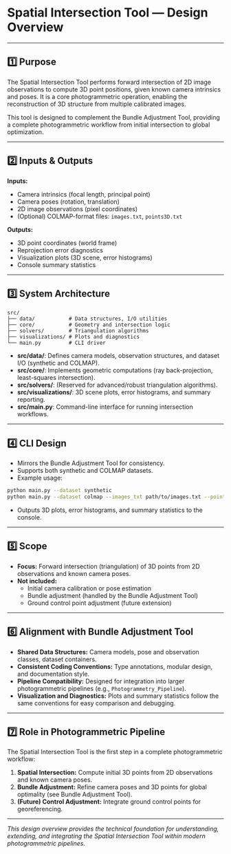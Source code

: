 # Spatial Intersection Tool — Design Overview

---

## 1️⃣ Purpose

The Spatial Intersection Tool performs forward intersection of 2D image observations to compute 3D point positions, given known camera intrinsics and poses. It is a core photogrammetric operation, enabling the reconstruction of 3D structure from multiple calibrated images.

This tool is designed to complement the Bundle Adjustment Tool, providing a complete photogrammetric workflow from initial intersection to global optimization.

---

## 2️⃣ Inputs & Outputs

**Inputs:**
- Camera intrinsics (focal length, principal point)
- Camera poses (rotation, translation)
- 2D image observations (pixel coordinates)
- (Optional) COLMAP-format files: `images.txt`, `points3D.txt`

**Outputs:**
- 3D point coordinates (world frame)
- Reprojection error diagnostics
- Visualization plots (3D scene, error histograms)
- Console summary statistics

---

## 3️⃣ System Architecture

```
src/
├── data/           # Data structures, I/O utilities
├── core/           # Geometry and intersection logic
├── solvers/        # Triangulation algorithms
├── visualizations/ # Plots and diagnostics
└── main.py         # CLI driver
```

- **src/data/**: Defines camera models, observation structures, and dataset I/O (synthetic and COLMAP).
- **src/core/**: Implements geometric computations (ray back-projection, least-squares intersection).
- **src/solvers/**: (Reserved for advanced/robust triangulation algorithms).
- **src/visualizations/**: 3D scene plots, error histograms, and summary reporting.
- **src/main.py**: Command-line interface for running intersection workflows.

---

## 4️⃣ CLI Design

- Mirrors the Bundle Adjustment Tool for consistency.
- Supports both synthetic and COLMAP datasets.
- Example usage:

```bash
python main.py --dataset synthetic
python main.py --dataset colmap --images_txt path/to/images.txt --points3D_txt path/to/points3D.txt
```

- Outputs 3D plots, error histograms, and summary statistics to the console.

---

## 5️⃣ Scope

- **Focus:** Forward intersection (triangulation) of 3D points from 2D observations and known camera poses.
- **Not included:**
  - Initial camera calibration or pose estimation
  - Bundle adjustment (handled by the Bundle Adjustment Tool)
  - Ground control point adjustment (future extension)

---

## 6️⃣ Alignment with Bundle Adjustment Tool

- **Shared Data Structures:** Camera models, pose and observation classes, dataset containers.
- **Consistent Coding Conventions:** Type annotations, modular design, and documentation style.
- **Pipeline Compatibility:** Designed for integration into larger photogrammetric pipelines (e.g., `Photogrammetry_Pipeline`).
- **Visualization and Diagnostics:** Plots and summary statistics follow the same conventions for easy comparison and debugging.

---

## 7️⃣ Role in Photogrammetric Pipeline

The Spatial Intersection Tool is the first step in a complete photogrammetric workflow:

1. **Spatial Intersection:** Compute initial 3D points from 2D observations and known camera poses.
2. **Bundle Adjustment:** Refine camera poses and 3D points for global optimality (see Bundle Adjustment Tool).
3. **(Future) Control Adjustment:** Integrate ground control points for georeferencing.

---

*This design overview provides the technical foundation for understanding, extending, and integrating the Spatial Intersection Tool within modern photogrammetric pipelines.* 